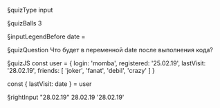 §quizType
input

§quizBalls
3

§inputLegendBefore
date =


§quizQuestion
Что будет в переменной date после выполнения кода?



§quizJS
const user = {
  login: 'momba',
  registered: '25.02.19',
  lastVisit: '28.02.19',
  friends: [
    'joker',
    'fanat',
    'debil',
    'crazy'
  ]
}

const { lastVisit: date } = user




§rightInput
"28.02.19"
28.02.19
'28.02.19'
